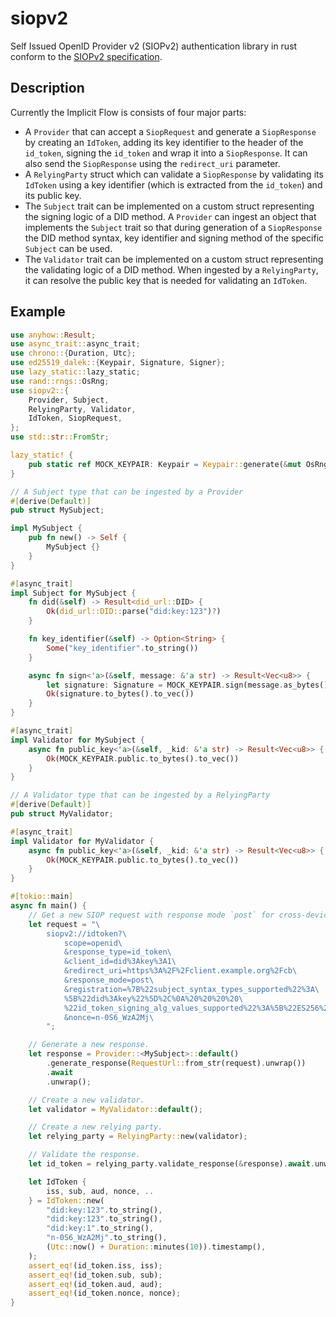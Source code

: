 # siopv2
Self Issued OpenID Provider v2 (SIOPv2) authentication library in rust conform to the [SIOPv2 specification](https://openid.net/specs/openid-connect-self-issued-v2-1_0.html).

## Description

Currently the Implicit Flow is consists of four major parts:

- A `Provider` that can accept a `SiopRequest` and generate a `SiopResponse` by creating an `IdToken`, adding its key identifier to the header of the `id_token`, signing the `id_token` and wrap it into a `SiopResponse`. It can also send the `SiopResponse` using the `redirect_uri` parameter.
- A `RelyingParty` struct which can validate a `SiopResponse` by validating its `IdToken` using a key identifier (which is extracted from the `id_token`) and its public key.
- The `Subject` trait can be implemented on a custom struct representing the signing logic of a DID method. A `Provider` can ingest an object that implements the `Subject` trait so that during generation of a `SiopResponse` the DID method syntax, key identifier and signing method of the specific `Subject` can be used.
- The `Validator` trait can be implemented on a custom struct representing the validating logic of a DID method. When ingested by a `RelyingParty`, it can resolve the public key that is needed for validating an `IdToken`.

## Example

```rust
use anyhow::Result;
use async_trait::async_trait;
use chrono::{Duration, Utc};
use ed25519_dalek::{Keypair, Signature, Signer};
use lazy_static::lazy_static;
use rand::rngs::OsRng;
use siopv2::{
    Provider, Subject,
    RelyingParty, Validator,
    IdToken, SiopRequest,
};
use std::str::FromStr;

lazy_static! {
    pub static ref MOCK_KEYPAIR: Keypair = Keypair::generate(&mut OsRng);
}

// A Subject type that can be ingested by a Provider
#[derive(Default)]
pub struct MySubject;

impl MySubject {
    pub fn new() -> Self {
        MySubject {}
    }
}

#[async_trait]
impl Subject for MySubject {
    fn did(&self) -> Result<did_url::DID> {
        Ok(did_url::DID::parse("did:key:123")?)
    }

    fn key_identifier(&self) -> Option<String> {
        Some("key_identifier".to_string())
    }

    async fn sign<'a>(&self, message: &'a str) -> Result<Vec<u8>> {
        let signature: Signature = MOCK_KEYPAIR.sign(message.as_bytes());
        Ok(signature.to_bytes().to_vec())
    }
}

#[async_trait]
impl Validator for MySubject {
    async fn public_key<'a>(&self, _kid: &'a str) -> Result<Vec<u8>> {
        Ok(MOCK_KEYPAIR.public.to_bytes().to_vec())
    }
}

// A Validator type that can be ingested by a RelyingParty
#[derive(Default)]
pub struct MyValidator;

#[async_trait]
impl Validator for MyValidator {
    async fn public_key<'a>(&self, _kid: &'a str) -> Result<Vec<u8>> {
        Ok(MOCK_KEYPAIR.public.to_bytes().to_vec())
    }
}

#[tokio::main]
async fn main() {
    // Get a new SIOP request with response mode `post` for cross-device communication.
    let request = "\
        siopv2://idtoken?\
            scope=openid\
            &response_type=id_token\
            &client_id=did%3Akey%3A1\
            &redirect_uri=https%3A%2F%2Fclient.example.org%2Fcb\
            &response_mode=post\
            &registration=%7B%22subject_syntax_types_supported%22%3A\
            %5B%22did%3Akey%22%5D%2C%0A%20%20%20%20\
            %22id_token_signing_alg_values_supported%22%3A%5B%22ES256%22%5D%7D\
            &nonce=n-0S6_WzA2Mj\
        ";

    // Generate a new response.
    let response = Provider::<MySubject>::default()
        .generate_response(RequestUrl::from_str(request).unwrap())
        .await
        .unwrap();

    // Create a new validator.
    let validator = MyValidator::default();

    // Create a new relying party.
    let relying_party = RelyingParty::new(validator);

    // Validate the response.
    let id_token = relying_party.validate_response(&response).await.unwrap();

    let IdToken {
        iss, sub, aud, nonce, ..
    } = IdToken::new(
        "did:key:123".to_string(),
        "did:key:123".to_string(),
        "did:key:1".to_string(),
        "n-0S6_WzA2Mj".to_string(),
        (Utc::now() + Duration::minutes(10)).timestamp(),
    );
    assert_eq!(id_token.iss, iss);
    assert_eq!(id_token.sub, sub);
    assert_eq!(id_token.aud, aud);
    assert_eq!(id_token.nonce, nonce);
}
```
